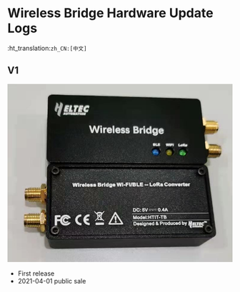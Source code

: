 # Wireless Bridge  Hardware Update Logs
:ht_translation:`zh_CN:[中文]`

## V1

![](img/hardware_update_log/01.png)

- First release
- 2021-04-01 public sale


